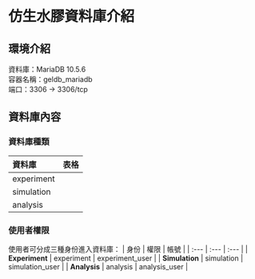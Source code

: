# 仿生水膠資料庫介紹
## 環境介紹
資料庫：MariaDB 10.5.6<br>
容器名稱：geldb_mariadb<br>
端口：3306 → 3306/tcp

## 資料庫內容
### 資料庫種類
| 資料庫 | 表格 |
|:---| :---|
| experiment | 
| simulation |
| analysis |

### 使用者權限
使用者可分成三種身份進入資料庫：
| 身份           | 權限       | 帳號            |
| :--- | :--- | :--- |
| **Experiment** | experiment | experiment_user |
| **Simulation** | simulation | simulation_user |
| **Analysis** | analysis | analysis_user |

 

